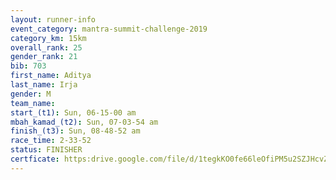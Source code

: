 ```yaml
---
layout: runner-info 
event_category: mantra-summit-challenge-2019 
category_km: 15km 
overall_rank: 25
gender_rank: 21
bib: 703
first_name: Aditya
last_name: Irja
gender: M
team_name: 
start_(t1): Sun, 06-15-00 am
mbah_kamad_(t2): Sun, 07-03-54 am
finish_(t3): Sun, 08-48-52 am
race_time: 2-33-52
status: FINISHER
certficate: https:drive.google.com/file/d/1tegkKO0fe66leOfiPM5u2SZJHcvZsHWw/view?usp=sharing
---
```

